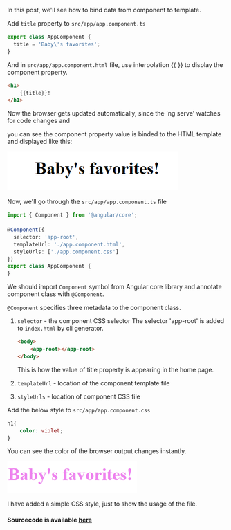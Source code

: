 In this post, we'll see how to bind data from component to template.


Add `title` property  to `src/app/app.component.ts`
```typescript
export class AppComponent {
  title = 'Baby\'s favorites';
}
```
And in `src/app/app.component.html` file, use interpolation {{ }} to display the component property.

``` HTML
<h1>
    {{title}}!
</h1>
```
Now the browser gets updated automatically, since the `ng serve' watches for code changes and 

you can see the component property value is binded to the HTML template and displayed like this:

![alt text](https://github.com/DeepikaRajendran/dev-mom/raw/1564362ef8227e7dadcd9da7bbea554f7002eaf7/images/baby_favorite.png "Result")

Now, we'll go through the `src/app/app.component.ts` file
```typescript
import { Component } from '@angular/core';

@Component({
  selector: 'app-root',
  templateUrl: './app.component.html',
  styleUrls: ['./app.component.css']
})
export class AppComponent {
}
```
We should import `Component` symbol from Angular core library and annotate component class with `@Component`.

`@Component` specifies three metadata to the component class.

1. `selector` - the component CSS selector
    The selector 'app-root' is added to `index.html` by cli generator.
    ```HTML
    <body>
        <app-root></app-root>
    </body>
    ```
    This is how the value of title property is appearing in the home page.
2. `templateUrl` - location of the component template file

3. `styleUrls` - location of component CSS file

Add the below style to `src/app/app.component.css`
```CSS
h1{
    color: violet;
}
```
You can see the color of the browser output changes instantly.

![alt_text](https://github.com/DeepikaRajendran/dev-mom/raw/master/images/baby_favorite_1.png)

I have added a simple CSS style, just to show the usage of the file.

#### Sourcecode is available [here](https://github.com/DeepikaRajendran/baby-app/tree/template_binding)



